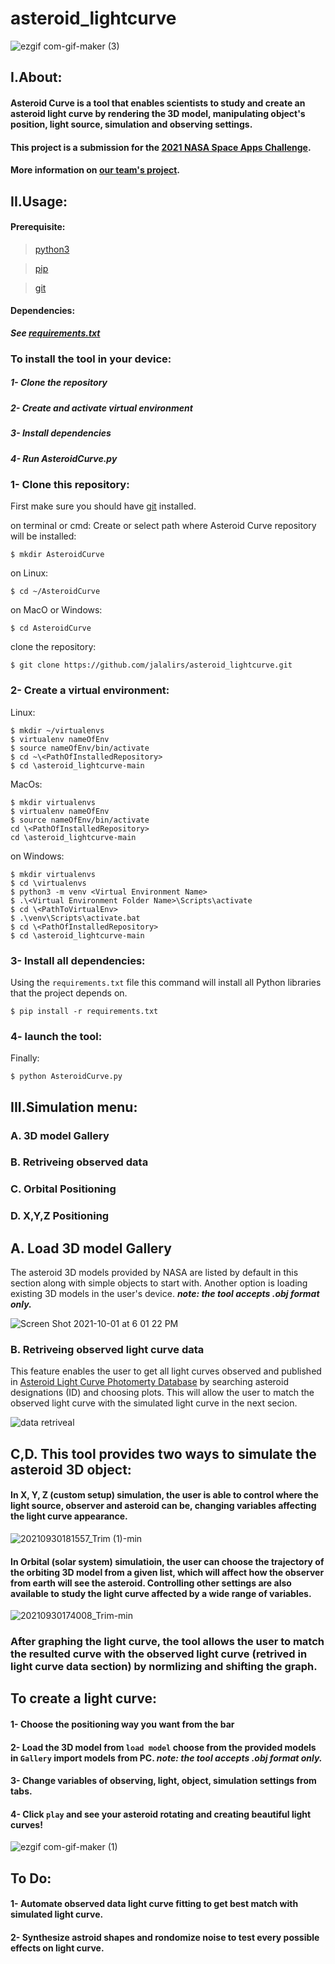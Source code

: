 # asteroid_lightcurve

![ezgif com-gif-maker (3)](https://user-images.githubusercontent.com/83130573/135700079-26e068c9-79c0-4adf-a8b9-4bad44d7e836.gif)

## I.About:
#### Asteroid Curve is a tool that enables scientists to study and create an asteroid light curve by rendering the 3D model, manipulating object's position, light source, simulation and observing settings. 
#### This project is a submission for the [2021 NASA Space Apps Challenge](https://www.spaceappschallenge.org/about/). 
#### More information on [our team's project](https://2021.spaceappschallenge.org/challenges/statements/when-light-curves-throw-us-curve-balls/teams/glowing-darkness/project).


## II.Usage:
#### Prerequisite:
>[python3](https://www.python.org/downloads/)


>[pip](https://pypi.org/project/pip/)


>[git](https://git-scm.com/downloads)


#### Dependencies:
***See [requirements.txt](https://github.com/jalalirs/asteroid_lightcurve/blob/main/requirements.txt)***


### To install the tool in your device:
##### 1- Clone the repository
##### 2- Create and activate virtual environment
##### 3- Install dependencies
##### 4- Run AsteroidCurve.py

### 1- Clone this repository:
First make sure you should have [git](https://git-scm.com/downloads) installed.

on terminal or cmd:
Create or select path where Asteroid Curve repository will be installed:
```
$ mkdir AsteroidCurve
```
on Linux:
```
$ cd ~/AsteroidCurve
```
on MacO or Windows:
```
$ cd AsteroidCurve
```
clone the repository:
```
$ git clone https://github.com/jalalirs/asteroid_lightcurve.git
```

### 2- Create a virtual environment:

Linux:
```
$ mkdir ~/virtualenvs
$ virtualenv nameOfEnv
$ source nameOfEnv/bin/activate
$ cd ~\<PathOfInstalledRepository>
$ cd \asteroid_lightcurve-main
```
MacOs:
```
$ mkdir virtualenvs
$ virtualenv nameOfEnv
$ source nameOfEnv/bin/activate
cd \<PathOfInstalledRepository>
cd \asteroid_lightcurve-main
```
on Windows:
```
$ mkdir virtualenvs
$ cd \virtualenvs
$ python3 -m venv <Virtual Environment Name>
$ .\<Virtual Environment Folder Name>\Scripts\activate
$ cd \<PathToVirtualEnv>
$ .\venv\Scripts\activate.bat
$ cd \<PathOfInstalledRepository>
$ cd \asteroid_lightcurve-main
```

### 3- Install all dependencies:
Using the `requirements.txt` file this command will install all Python libraries that the project depends on.
```
$ pip install -r requirements.txt
```

### 4- launch the tool:
Finally:
```
$ python AsteroidCurve.py
```

### 



## III.Simulation menu:

### A. 3D model Gallery
### B. Retriveing observed data
### C. Orbital Positioning
### D. X,Y,Z Positioning 


## A. Load 3D model Gallery
The asteroid 3D models provided by NASA are listed by default in this section along with simple objects to start with.
Another option is loading existing 3D models in the user's device.
***note: the tool accepts .obj format only.***

![Screen Shot 2021-10-01 at 6 01 22 PM](https://user-images.githubusercontent.com/83130573/135697219-53678fca-24bb-4470-a5f4-e92e8efca82d.png)

### B. Retriveing observed light curve data 
This feature enables the user to get all light curves observed and published in [Asteroid Light Curve Photomerty Database](https://alcdef.org/) by searching asteroid designations (ID) and choosing plots. This will allow the user to match the observed light curve with the simulated light curve in the next secion.

![data retriveal](https://user-images.githubusercontent.com/83130573/135698494-dac0c802-abf7-4247-a29b-dedb343a8ad3.gif)


## C,D. This tool provides two ways to simulate the asteroid 3D object:

#### In X, Y, Z (custom setup) simulation, the user is able to control where the light source, observer and asteroid can be, changing variables affecting the light curve appearance.
![20210930181557_Trim (1)-min](https://user-images.githubusercontent.com/83130573/135499736-1eb66f1c-464a-4231-bdb8-7fba0dc305fc.gif)

#### In Orbital (solar system) simulatioin, the user can choose the trajectory of the orbiting 3D model from a given list, which will affect how the observer from earth will see the asteroid. Controlling other settings are also available to study the light curve affected by a wide range of variables.
![20210930174008_Trim-min](https://user-images.githubusercontent.com/83130573/135499921-12c35a1f-2778-49fd-a559-3a4dc323195c.gif)

### After graphing the light curve, the tool allows the user to match the resulted curve with the observed light curve (retrived in light curve data section) by normlizing and shifting the graph.

## To create a light curve:
#### 1- Choose the positioning way you want from the bar 
#### 2- Load the 3D model from `load model` choose from the provided models in `Gallery` import models from PC. ***note: the tool accepts .obj format only.***
#### 3- Change variables of observing, light, object, simulation settings from tabs.
#### 4- Click `play` and see your asteroid rotating and creating beautiful light curves!

![ezgif com-gif-maker (1)](https://user-images.githubusercontent.com/83130573/135501739-f0ba9732-206b-4553-ad82-1a9317e0f3ce.gif)


## To Do:
#### 1- Automate observed data light curve fitting to get best match with simulated light curve.
#### 2- Synthesize astroid shapes and rondomize noise to test every possible effects on light curve.
